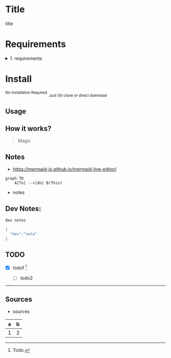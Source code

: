<!-- This content will not appear in the rendered Markdown -->

# Title
title

# Requirements
<details><summary>1. requirements</summary>
<p>nothing</p>
</details>


# Install
<sup> No Installation Required.  </sup>
<sub> Just Git clone or direct download </sub>


## Usage

## **How it works?**
> Magic

## Notes
- https://mermaid-js.github.io/mermaid-live-editor/
```mermaid
graph TD
    A[To] -->|do| B(This)
```
- notes

## Dev Notes:
`dev notes`

``` C#
{
  "dev":"note"
}
```


## TODO
- [x] todo1 [^1]
  - [ ] todo2


---

## Sources
- sources

a  | b
--- | ---
1  | 2




[^1]: Todo.
